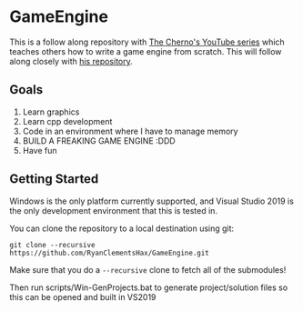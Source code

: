 # GameEngine

This is a follow along repository with [The Cherno's YouTube series](https://www.youtube.com/playlist?list=PLlrATfBNZ98dC-V-N3m0Go4deliWHPFwT) which teaches others how to write a game engine from scratch. This will follow along closely with [his repository](https://github.com/TheCherno/Hazel).

## Goals
1. Learn graphics
1. Learn cpp development
1. Code in an environment where I have to manage memory
1. BUILD A FREAKING GAME ENGINE :DDD
1. Have fun

## Getting Started
Windows is the only platform currently supported, and Visual Studio 2019 is the only development environment that this is tested in.

You can clone the repository to a local destination using git:

`git clone --recursive https://github.com/RyanClementsHax/GameEngine.git`

Make sure that you do a `--recursive` clone to fetch all of the submodules!

Then run scripts/Win-GenProjects.bat to generate project/solution files so this can be opened and built in VS2019
